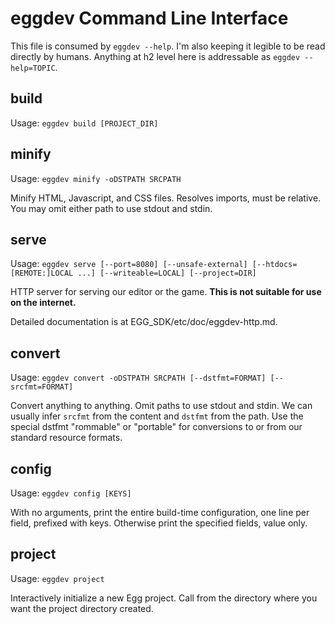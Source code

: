 # eggdev Command Line Interface

This file is consumed by `eggdev --help`.
I'm also keeping it legible to be read directly by humans.
Anything at h2 level here is addressable as `eggdev --help=TOPIC`.

## build

Usage: `eggdev build [PROJECT_DIR]`

## minify

Usage: `eggdev minify -oDSTPATH SRCPATH`

Minify HTML, Javascript, and CSS files.
Resolves imports, must be relative.
You may omit either path to use stdout and stdin.

## serve

Usage: `eggdev serve [--port=8080] [--unsafe-external] [--htdocs=[REMOTE:]LOCAL ...] [--writeable=LOCAL] [--project=DIR]`

HTTP server for serving our editor or the game.
**This is not suitable for use on the internet.**

Detailed documentation is at EGG_SDK/etc/doc/eggdev-http.md.

## convert

Usage: `eggdev convert -oDSTPATH SRCPATH [--dstfmt=FORMAT] [--srcfmt=FORMAT]`

Convert anything to anything.
Omit paths to use stdout and stdin.
We can usually infer `srcfmt` from the content and `dstfmt` from the path.
Use the special dstfmt "rommable" or "portable" for conversions to or from our standard resource formats.

## config

Usage: `eggdev config [KEYS]`

With no arguments, print the entire build-time configuration, one line per field, prefixed with keys.
Otherwise print the specified fields, value only.

## project

Usage: `eggdev project`

Interactively initialize a new Egg project.
Call from the directory where you want the project directory created.
